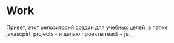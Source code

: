 # Work
Привет, этот репозиторий создан для учебных целей, в папке javascpirt_projects - я делаю проекты react + js.
